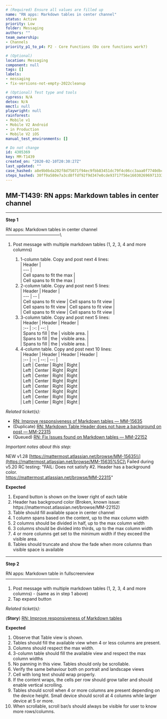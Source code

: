 ```yaml
---
# (Required) Ensure all values are filled up
name: "RN apps: Markdown tables in center channel"
status: Active
priority: Low
folder: Messaging
authors: ""
team_ownership: 
- Channels
priority_p1_to_p4: P2 - Core Functions (Do core functions work?)

# (Optional)
location: Messaging
component: null
tags: []
labels: 
- messaging
- fix-versions-not-empty-2022cleanup

# (Optional) Test type and tools
cypress: N/A
detox: N/A
mmctl: null
playwright: null
rainforest: 
- Mobile v1
- Mobile V2 Android
- in Production
- Mobile V2 iOS
manual_test_environments: []

# Do not change
id: 4305369
key: MM-T1439
created_on: "2020-02-10T20:30:27Z"
last_updated: ""
case_hashed: a8e9b0bda202f8d75071f94ec9fbb83451dc79f4c06cc3aaa0f7740dbc978d4cdfc6574d27485c3bfb89054f9ce8118b
steps_hashed: 30ff9a580e7a3cd8ffdf92f9d347e0cde93717f56e1603026969713336fac399c775dacc811cec70568eb746454a650e
---
```


<!-- (Auto-generated) Based on frontmatter's "key" and "name" -->

## MM-T1439: RN apps: Markdown tables in center channel

---

**Step 1**

RN apps: Markdown tables in center channel\
–––––––––––––––––––––––––\\

1. Post message with multiple markdown tables (1, 2, 3, 4 and more columns)

   1. 1-column table. Copy and post next 4 lines:
      \
      \| Header |\
      \| --- |\
      \| Cell spans to fit the max |\
      \| Cell spans to fit the max |
   2. 2-column table. Copy and post next 5 lines:
      \
      \| Header | Header |\
      \| --- | -- |\
      \| Cell spans to fit view | Cell spans to fit view |\
      \| Cell spans to fit view | Cell spans to fit view |\
      \| Cell spans to fit view | Cell spans to fit view |
   3. 3-column table. Copy and post next 5 lines:
      \
      \| Header | Header | Header |\
      \| :-- | :-: | --: |\
      \| Spans to fill | the | visible area. |\
      \| Spans to fill | the | visible area. |\
      \| Spans to fill | the | visible area. |
   4. 4-column table. Copy and post next 10 lines:
      \
      \| Header | Header | Header | Header |\
      \| :-- | :-: | --: | --: |\
      \| Left | Center | Right | Right |\
      \| Left | Center | Right | Right |\
      \| Left | Center | Right | Right |\
      \| Left | Center | Right | Right |\
      \| Left | Center | Right | Right |\
      \| Left | Center | Right | Right |\
      \| Left | Center | Right | Right |\
      \| Left | Center | Right | Right |

_Related ticket(s):_

- [RN: Improve responsiveness of Markdown tables — MM-15635](https://mattermost.atlassian.net/browse/MM-15635)
- (Duplicate) [RN: Markdown Table Header does not have a background on post — MM-22315](https://mattermost.atlassian.net/browse/MM-22135)
- (Queued) [RN: Fix Issues found on Markdown tables — MM-22152](https://mattermost.atlassian.net/browse/MM-22152)

_Important notes about this step:_

NEW v1.28 [https://mattermost.atlassian.net/browse/MM-15635\\](https://mattermost.atlassian.net/browse/MM-15635%5C)\
Failed during v5.20 RC testing: "FAIL: Does not satisfy #2. Header has a background color.\
<https://mattermost.atlassian.net/browse/MM-22315>"

**Expected**

1. Expand button is shown on the lower right of each table
2. Header has background color (Broken, known issue: https\://mattermost.atlassian.net/browse/MM-22152)
3. Table should fill available space in center channel
4. 1 column spans based on the content, up to the max column width
5. 2 columns should be divided in half, up to the max column width
6. 3 columns should be divided into thirds, up to the max column width
7. 4 or more columns get set to the minimum width if they exceed the visible area.
8. Tables should truncate and show the fade when more columns than visible space is available

---

**Step 2**

RN apps: Markdown table in fullscreenview\
–––––––––––––––––––––––––

1. Post message with multiple markdown tables (1, 2, 3, 4 and more columns) - (same as in step 1 above)
2. Tap expand button

_Related ticket(s):_

(**Story**) [RN: Improve responsiveness of Markdown tables](https://mattermost.atlassian.net/browse/MM-15635)

**Expected**

1. Observe that Table view is shown.
2. Tables should fill the available view when 4 or less columns are present.
3. Columns should respect the max width.
4. 3-column table should fill the available view and respect the max column widths
5. No panning in this view. Tables should only be scrollable.
6. Verify the same behaviour both on portrait and landscape views
7. Cell with long text should wrap properly.
8. If the content wraps, the cells per row should grow taller and should enable vertical scrolling.
9. Tables should scroll when 4 or more columns are present depending on the device height. Small device should scroll at 4 columns while larger device at 5 or more.
10. When scrollable, scroll bar/s should always be visible for user to know more rows/columns.
